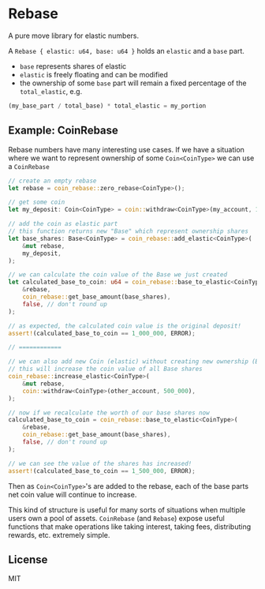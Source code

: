# Rebase

A pure move library for elastic numbers.

A `Rebase { elastic: u64, base: u64 }` holds an `elastic` and a `base` part.

* `base` represents shares of elastic
* `elastic` is freely floating and can be modified
* the ownership of some `base` part will remain a fixed percentage of the `total_elastic`, e.g.

```rust
(my_base_part / total_base) * total_elastic = my_portion
```

## Example: CoinRebase

Rebase numbers have many interesting use cases. If we have a situation where we want to represent ownership of some `Coin<CoinType>` we can use a `CoinRebase`

```rust
// create an empty rebase
let rebase = coin_rebase::zero_rebase<CoinType>();

// get some coin
let my_deposit: Coin<CoinType> = coin::withdraw<CoinType>(my_account, 1_000_000);

// add the coin as elastic part
// this function returns new "Base" which represent ownership shares
let base_shares: Base<CoinType> = coin_rebase::add_elastic<CoinType>(
    &mut rebase,
    my_deposit,
);

// we can calculate the coin value of the Base we just created
let calculated_base_to_coin: u64 = coin_rebase::base_to_elastic<CoinType>(
    &rebase,
    coin_rebase::get_base_amount(base_shares),
    false, // don't round up
);

// as expected, the calculated coin value is the original deposit!
assert!(calculated_base_to_coin == 1_000_000, ERROR);

// ============

// we can also add new Coin (elastic) without creating new ownership (Base)
// this will increase the coin value of all Base shares
coin_rebase::increase_elastic<CoinType>(
    &mut rebase,
    coin::withdraw<CoinType>(other_account, 500_000),
);

// now if we recalculate the worth of our base shares now
calculated_base_to_coin = coin_rebase::base_to_elastic<CoinType>(
    &rebase,
    coin_rebase::get_base_amount(base_shares),
    false, // don't round up
);

// we can see the value of the shares has increased!
assert!(calculated_base_to_coin == 1_500_000, ERROR);
```

Then as `Coin<CoinType>`'s are added to the rebase, each of the base parts net coin value will continue to increase.

This kind of structure is useful for many sorts of situations when multiple users own a pool of assets. `CoinRebase` (and `Rebase`) expose useful functions that make operations like taking interest, taking fees, distributing rewards, etc. extremely simple.

## License

MIT

